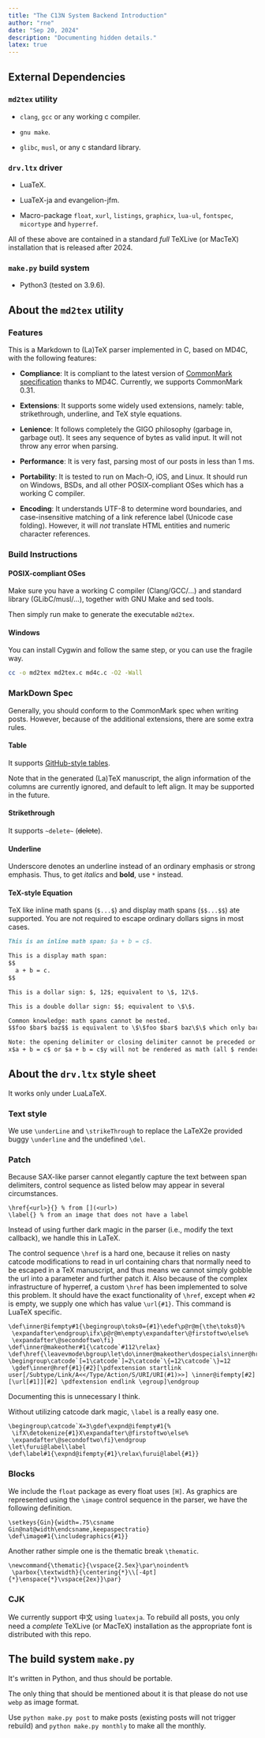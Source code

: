 ```yaml
---
title: "The C13N System Backend Introduction"
author: "rne"
date: "Sep 20, 2024"
description: "Documenting hidden details."
latex: true
---
```


## External Dependencies

### `md2tex` utility

* `clang`, `gcc` or any working c compiler.

* `gnu make`.

* `glibc`, `musl`, or any c standard library.

### `drv.ltx` driver

* LuaTeX.

* LuaTeX-ja and evangelion-jfm.

* Macro-package `float`, `xurl`, `listings`, `graphicx`, `lua-ul`, `fontspec`, `micortype` and `hyperref`.

All of these above are contained in a standard *full* TeXLive (or MacTeX) installation that is released after 2024.

### `make.py` build system

* Python3 (tested on 3.9.6).

## About the `md2tex` utility

### Features

This is a Markdown to (La)TeX parser implemented in C, based on MD4C, with the following features:

* **Compliance**: It is compliant to the latest version of [CommonMark specification](http://spec.commonmark.org/) thanks to MD4C. Currently, we supports CommonMark 0.31.

* **Extensions**: It supports some widely used extensions, namely: table, strikethrough, underline, and TeX style equations.

* **Lenience**: It follows completely the GIGO philosophy (garbage in, garbage out). It sees any sequence of bytes as valid input. It will not throw any error when parsing.

* **Performance**: It is very fast, parsing most of our posts in less than 1 ms.

* **Portability**: It is tested to run on Mach-O, iOS, and Linux. It should run on Windows, BSDs, and all other POSIX-compliant OSes which has a working C compiler.

* **Encoding**: It understands UTF-8 to determine word boundaries, and case-insensitive matching of a link reference label (Unicode case folding). However, it will *not* translate HTML entities and numeric character references.

### Build Instructions

#### POSIX-compliant OSes

Make sure you have a working C compiler (Clang/GCC/...) and standard library (GLibC/musl/...), together with GNU Make and sed tools.

Then simply run make to generate the executable `md2tex`.

#### Windows

You can install Cygwin and follow the same step, or you can use the fragile way.

```sh
cc -o md2tex md2tex.c md4c.c -O2 -Wall
```

### MarkDown Spec

Generally, you should conform to the CommonMark spec when writing posts. However, because of the additional extensions, there are some extra rules.

#### Table

It supports [GitHub-style tables](https://github.com/github/docs/blob/main/content/get-started/writing-on-github/working-with-advanced-formatting/organizing-information-with-tables.md).

Note that in the generated (La)TeX manuscript, the align information of the columns are currently ignored, and default to left align. It may be supported in the future.

#### Strikethrough

It supports `~delete~` (~~delete~~).

#### Underline

Underscore denotes an underline instead of an ordinary emphasis or strong emphasis. Thus, to get *italics* and **bold**, use `*` instead.

#### TeX-style Equation

TeX like inline math spans (`$...$`) and display math spans (`$$...$$`) ate supported. You are not required to escape ordinary dollars signs in most cases.

```Markdown
This is an inline math span: $a + b = c$.

This is a display math span:
$$
  a + b = c.
$$

This is a dollar sign: $, 12$; equivalent to \$, 12\$.

This is a double dollar sign: $$; equivalent to \$\$.

Common knowledge: math spans cannot be nested.
$$foo $bar$ baz$$ is equivalent to \$\$foo $bar$ baz\$\$ which only bar is rendered as equation.

Note: the opening delimiter or closing delimiter cannot be preceded or followed by an alphanumeric character.
x$a + b = c$ or $a + b = c$y will not be rendered as math (all $ rendered as \$)
```

## About the `drv.ltx` style sheet

It works only under LuaLaTeX.

### Text style

We use `\underLine` and `\strikeThrough` to replace the LaTeX2e provided buggy `\underline` and the undefined `\del`.

### Patch

Because SAX-like parser cannot elegantly capture the text between span delimiters, control sequence as listed below may appear in several circumstances.

```TeX
\href{<url>}{} % from [](<url>)
\label{} % from an image that does not have a label
```

Instead of using further dark magic in the parser (i.e., modify the text callback), we handle this in LaTeX.

The control sequence `\href` is a hard one, because it relies on nasty catcode modifications to read in url containing chars that normally need to be escaped in a TeX manuscript, and thus means we cannot simply gobble the url into a parameter and further patch it.
Also because of the complex infrastructure of hyperref, a custom `\href` has been implemented to solve this problem. It should have the exact functionality of `\href`, except when `#2` is empty, we supply one which has value `\url{#1}`.
This command is LuaTeX specific.

```TeX
\def\inner@ifempty#1{\begingroup\toks0={#1}\edef\p@r@m{\the\toks0}%
 \expandafter\endgroup\ifx\p@r@m\empty\expandafter\@firstoftwo\else%
 \expandafter\@secondoftwo\fi}
\def\inner@makeother#1{\catcode`#112\relax}
\def\href{\leavevmode\bgroup\let\do\inner@makeother\dospecials\inner@href}
\begingroup\catcode`[=1\catcode`]=2\catcode`\{=12\catcode`\}=12
 \gdef\inner@href{#1}{#2}[\pdfextension startlink user[/Subtype/Link/A<</Type/Action/S/URI/URI(#1)>>] \inner@ifempty[#2][\url[#1]][#2] \pdfextension endlink \egroup]\endgroup
```

Documenting this is unnecessary I think.

Without utilizing catcode dark magic, `\label` is a really easy one.

```TeX
\begingroup\catcode`X=3\gdef\expnd@ifempty#1{%
 \ifX\detokenize{#1}X\expandafter\@firstoftwo\else%
 \expandafter\@secondoftwo\fi}\endgroup
\let\furui@label\label
\def\label#1{\expnd@ifempty{#1}\relax\furui@label{#1}}
```

### Blocks

We include the `float` package as every float uses `[H]`. As graphics are represented using the `\image` control sequence in the parser, we have the following definition.

```TeX
\setkeys{Gin}{width=.75\csname Gin@nat@width\endcsname,keepaspectratio}
\def\image#1{\includegraphics{#1}}
```

Another rather simple one is the thematic break `\thematic`.

```TeX
\newcommand{\thematic}{\vspace{2.5ex}\par\noindent%
 \parbox{\textwidth}{\centering{*}\\[-4pt]{*}\enspace{*}\vspace{2ex}}\par}
```

### CJK

We currently support 中文 using `luatexja`. To rebuild all posts, you only need a *complete* TeXLive (or MacTeX) installation as the appropriate font is distributed with this repo.

## The build system `make.py`

It's written in Python, and thus should be portable.

The only thing that should be mentioned about it is that please do not use `webp` as image format.

Use `python make.py post` to make posts (existing posts will not trigger rebuild) and `python make.py monthly` to make all the monthly.
